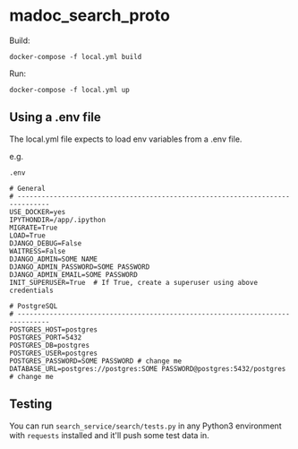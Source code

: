 # madoc_search_proto

Build:

`docker-compose -f local.yml build`

Run:

`docker-compose -f local.yml up`

## Using a .env file

The local.yml file expects to load env variables from a .env file.

e.g.

`.env`

```..env
# General
# ------------------------------------------------------------------------------
USE_DOCKER=yes
IPYTHONDIR=/app/.ipython
MIGRATE=True
LOAD=True
DJANGO_DEBUG=False
WAITRESS=False
DJANGO_ADMIN=SOME NAME
DJANGO_ADMIN_PASSWORD=SOME PASSWORD
DJANGO_ADMIN_EMAIL=SOME PASSWORD
INIT_SUPERUSER=True  # If True, create a superuser using above credentials

# PostgreSQL
# ------------------------------------------------------------------------------
POSTGRES_HOST=postgres
POSTGRES_PORT=5432
POSTGRES_DB=postgres
POSTGRES_USER=postgres
POSTGRES_PASSWORD=SOME PASSWORD # change me
DATABASE_URL=postgres://postgres:SOME PASSWORD@postgres:5432/postgres  # change me
```


## Testing

You can run `search_service/search/tests.py` in any Python3 environment with `requests` installed and it'll push 
some test data in.